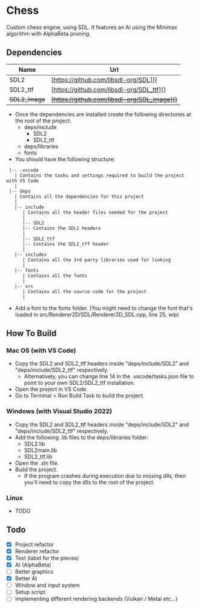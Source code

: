 # Chess
Custom chess engine, using SDL. It features an AI using the Minimax algorithm with AlphaBeta pruning.

## Dependencies
| Name | Url |
| ---- | --- |
| SDL2 | [https://github.com/libsdl-org/SDL]() |
| SDL2_ttf | [https://github.com/libsdl-org/SDL_ttf]() |
| ~~SDL2_image~~ | ~~[https://github.com/libsdl-org/SDL_image]()~~ |

* Once the dependencies are installed create the following directories at the root of the project:
    * deps/include
       * SDL2
       * SDL2_ttf
    * deps/libraries
    * fonts
* You should have the following structure:
```
 |-- .vscode
   | Contains the tasks and settings required to build the project with VS Code
   |
 |-- deps
   | Contains all the dependencies for this project
   |
   |-- include
      | Contains all the header files needed for the project
      |
      |-- SDL2
      |-- Contains the SDL2 headers
      |
      |-- SDL2_ttf
      |-- Contains the SDL2_tff header
      |
   |-- includes
      | Contains all the 3rd party libraries used for linking
      |
   |-- fonts
      | Contains all the fonts
      |
   |-- src
      | Contains all the source code for the project
      |
```
* Add a font to the fonts folder. (You might need to change the font that's loaded in src/Renderer2D/SDL/Renderer2D_SDL.cpp, line 25, wip)

## How To Build
### Mac OS (with VS Code)
* Copy the SDL2 and SDL2_ttf headers inside "deps/include/SDL2" and "deps/include/SDL2_ttf" respectively.
    * Alternatively, you can change line 14 in the .vscode/tasks.json file to point to your own SDL2/SDL2_ttf installation.
* Open the project in VS Code.
* Go to Terminal > Run Build Task to build the project.

### Windows (with Visual Studio 2022)
* Copy the SDL2 and SDL2_ttf headers inside "deps/include/SDL2" and "deps/include/SDL2_ttf" respectively.
* Add the following .lib files to the deps/libraries folder:
    * SDL2.lib
    * SDL2main.lib
    * SDL2_ttf.lib
* Open the .sln file.
* Build the project.
    * If the program crashes during execution due to missing dlls, then you'll need to copy the dlls to the root of the project.

### Linux
* TODO

## Todo
- [x] Project refactor
- [x] Renderer refactor
- [x] Text (label for the pieces)
- [x] AI (AlphaBeta)
- [ ] Better graphics
- [x] Better AI
- [ ] Window and input system
- [ ] Setup script
- [ ] Implementing different rendering backends (Vulkan / Metal etc...)